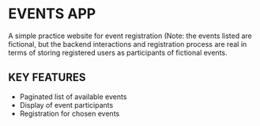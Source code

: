# EVENTS APP #
A simple practice website for event registration (Note: the events listed are fictional, but the backend interactions and registration process are real in terms of storing registered users as participants of fictional events.

## KEY FEATURES ##
* Paginated list of available events
* Display of event participants
* Registration for chosen events
